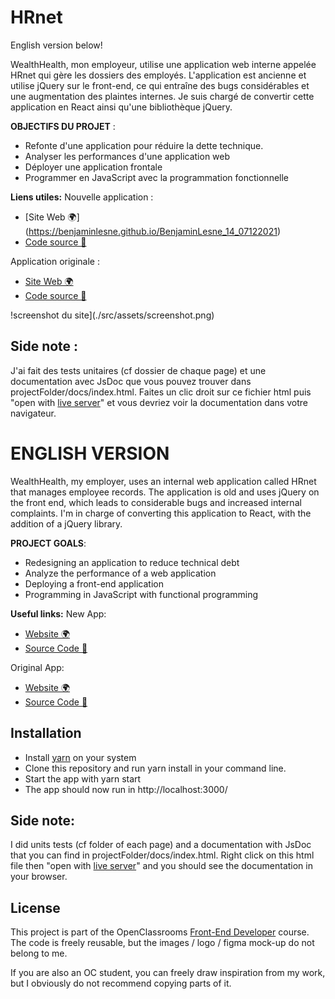 # HRnet
English version below!


WealthHealth, mon employeur, utilise une application web interne appelée HRnet qui gère les dossiers des employés. L'application est ancienne et utilise jQuery sur le front-end, ce qui entraîne des bugs considérables et une augmentation des plaintes internes.
Je suis chargé de convertir cette application en React ainsi qu'une bibliothèque jQuery.

**OBJECTIFS DU PROJET** :

- Refonte d'une application pour réduire la dette technique.
- Analyser les performances d'une application web
- Déployer une application frontale
- Programmer en JavaScript avec la programmation fonctionnelle

**Liens utiles:**
Nouvelle application :
- [Site Web 🌍] (https://benjaminlesne.github.io/BenjaminLesne_14_07122021)
- [Code source 📖](https://github.com/BenjaminLesne/BenjaminLesne_14_07122021)

Application originale :
- [Site Web 🌍](https://benjaminlesne.github.io/P12_Front-end/)
- [Code source 📖](https://github.com/BenjaminLesne/P12_Front-end)

!screenshot du site](./src/assets/screenshot.png)

## Side note :

J'ai fait des tests unitaires (cf dossier de chaque page) et une documentation avec JsDoc que vous pouvez trouver dans projectFolder/docs/index.html. Faites un clic droit sur ce fichier html puis "open with [live server](https://marketplace.visualstudio.com/items?itemName=ritwickdey.LiveServer)" et vous devriez voir la documentation dans votre navigateur.

# ENGLISH VERSION

WealthHealth, my employer, uses an internal web application called HRnet that manages employee records. The application is old and uses jQuery on the front end, which leads to considerable bugs and increased internal complaints.
I'm in charge of converting this application to React, with the addition of a jQuery library.

**PROJECT GOALS**:

- Redesigning an application to reduce technical debt
- Analyze the performance of a web application
- Deploying a front-end application
- Programming in JavaScript with functional programming

**Useful links:**
New App:
- [Website 🌍](https://benjaminlesne.github.io/BenjaminLesne_14_07122021)
- [Source Code 📖](https://github.com/BenjaminLesne/BenjaminLesne_14_07122021)

Original App:
- [Website 🌍](https://benjaminlesne.github.io/P12_Front-end/)
- [Source Code 📖](https://github.com/BenjaminLesne/P12_Front-end)

## Installation

- Install [yarn](https://yarnpkg.com/getting-started/install) on your system
- Clone this repository and run yarn install in your command line.
- Start the app with yarn start
- The app should now run in http://localhost:3000/

## Side note:

I did units tests (cf folder of each page) and a documentation with JsDoc that you can find in projectFolder/docs/index.html. Right click on this html file then "open with [live server](https://marketplace.visualstudio.com/items?itemName=ritwickdey.LiveServer)" and you should see the documentation in your browser.

## License

This project is part of the OpenClassrooms [Front-End Developer](https://openclassrooms.com/fr/paths/314-developpeur-front-end) course. The code is freely reusable, but the images / logo / figma mock-up do not belong to me.

If you are also an OC student, you can freely draw inspiration from my work, but I obviously do not recommend copying parts of it.

